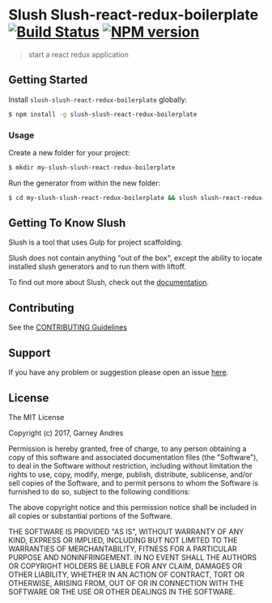 # Slush Slush-react-redux-boilerplate [![Build Status](https://secure.travis-ci.org/garney/slush-slush-react-redux-boilerplate.png?branch=master)](https://travis-ci.org/garney/slush-slush-react-redux-boilerplate) [![NPM version](https://badge-me.herokuapp.com/api/npm/slush-slush-react-redux-boilerplate.png)](http://badges.enytc.com/for/npm/slush-slush-react-redux-boilerplate)

> start a react redux application


## Getting Started

Install `slush-slush-react-redux-boilerplate` globally:

```bash
$ npm install -g slush-slush-react-redux-boilerplate
```

### Usage

Create a new folder for your project:

```bash
$ mkdir my-slush-slush-react-redux-boilerplate
```

Run the generator from within the new folder:

```bash
$ cd my-slush-slush-react-redux-boilerplate && slush slush-react-redux-boilerplate
```

## Getting To Know Slush

Slush is a tool that uses Gulp for project scaffolding.

Slush does not contain anything "out of the box", except the ability to locate installed slush generators and to run them with liftoff.

To find out more about Slush, check out the [documentation](https://github.com/slushjs/slush).

## Contributing

See the [CONTRIBUTING Guidelines](https://github.com/garney/slush-slush-react-redux-boilerplate/blob/master/CONTRIBUTING.md)

## Support
If you have any problem or suggestion please open an issue [here](https://github.com/garney/slush-slush-react-redux-boilerplate/issues).

## License 

The MIT License

Copyright (c) 2017, Garney Andres

Permission is hereby granted, free of charge, to any person
obtaining a copy of this software and associated documentation
files (the "Software"), to deal in the Software without
restriction, including without limitation the rights to use,
copy, modify, merge, publish, distribute, sublicense, and/or sell
copies of the Software, and to permit persons to whom the
Software is furnished to do so, subject to the following
conditions:

The above copyright notice and this permission notice shall be
included in all copies or substantial portions of the Software.

THE SOFTWARE IS PROVIDED "AS IS", WITHOUT WARRANTY OF ANY KIND,
EXPRESS OR IMPLIED, INCLUDING BUT NOT LIMITED TO THE WARRANTIES
OF MERCHANTABILITY, FITNESS FOR A PARTICULAR PURPOSE AND
NONINFRINGEMENT. IN NO EVENT SHALL THE AUTHORS OR COPYRIGHT
HOLDERS BE LIABLE FOR ANY CLAIM, DAMAGES OR OTHER LIABILITY,
WHETHER IN AN ACTION OF CONTRACT, TORT OR OTHERWISE, ARISING
FROM, OUT OF OR IN CONNECTION WITH THE SOFTWARE OR THE USE OR
OTHER DEALINGS IN THE SOFTWARE.

